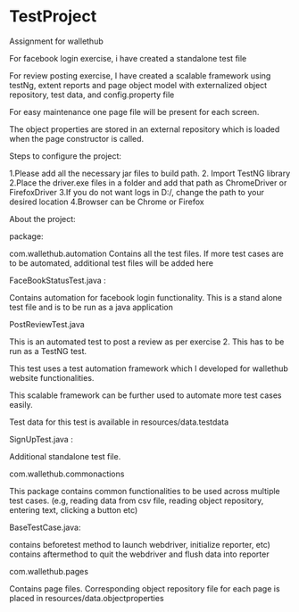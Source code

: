 # TestProject
Assignment for wallethub

For facebook login exercise, i have created a standalone test file

For review posting exercise, I have created a scalable framework using testNg, extent reports and 
page object model with externalized object repository, test data, and config.property file

For easy maintenance one page file will be present for each screen. 

The object properties are stored in an external repository which is loaded when the page constructor is called.


Steps to configure the project:

1.Please add all the necessary jar files to build path.
2. Import TestNG library
2.Place the driver.exe files in a folder and add that path as ChromeDriver or FirefoxDriver
3.If you do not want logs in D:/, change the path to your desired location
4.Browser can be Chrome or Firefox


About the project:

package:

com.wallethub.automation
Contains all the test files. If more test cases are to be automated, additional test files will be added here

FaceBookStatusTest.java : 

Contains automation for facebook login functionality. 
This is a stand alone test file and is to be run as a java application

PostReviewTest.java

This is an automated test to post a review as per exercise 2. This has to be run as a TestNG test.

This test uses a test automation framework which I developed for wallethub website functionalities.

This scalable framework can be further used to automate more test cases easily.

Test data for this test is available in resources/data.testdata


SignUpTest.java :

Additional standalone test file.

com.wallethub.commonactions

This package contains common functionalities to be used across multiple test cases. 
(e.g, reading data from csv file, reading object repository, entering text, clicking a button etc)


BaseTestCase.java:

contains beforetest method to launch webdriver, initialize reporter, etc)
contains aftermethod to quit the webdriver and flush data into reporter

com.wallethub.pages

Contains page files. Corresponding object repository file for each page is placed in resources/data.objectproperties



